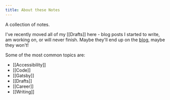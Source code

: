 ```yaml
---
title: About these Notes
---
```


A collection of notes.

I've recently moved all of my [[Drafts]] here - blog posts I started to write, am working on, or will never finish. Maybe they'll end up on the [blog](/blog), maybe they won't!

Some of the most common topics are:

- [[Accessibility]]
- [[Code]]
- [[Gatsby]]
- [[Drafts]]
- [[Career]]
- [[Writing]]
